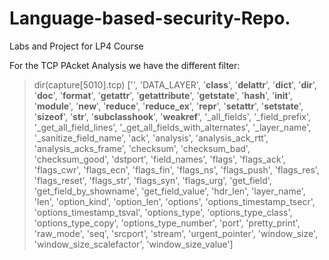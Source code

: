 # Language-based-security-Repo.
Labs and Project for LP4 Course


For the TCP PAcket Analysis we have the different filter:
 > dir(capture[5010].tcp)
 > ['', 'DATA_LAYER', '__class__', '__delattr__', '__dict__', '__dir__', '__doc__', '__format__', '__getattr__', '__getattribute__', '__getstate__', '__hash__', '__init__', '__module__', '__new__', '__reduce__', '__reduce_ex__', '__repr__', '__setattr__', '__setstate__', '__sizeof__', '__str__', '__subclasshook__', '__weakref__', '_all_fields', '_field_prefix', '_get_all_field_lines', '_get_all_fields_with_alternates', '_layer_name', '_sanitize_field_name', 'ack', 'analysis', 'analysis_ack_rtt', 'analysis_acks_frame', 'checksum', 'checksum_bad', 'checksum_good', 'dstport', 'field_names', 'flags', 'flags_ack', 'flags_cwr', 'flags_ecn', 'flags_fin', 'flags_ns', 'flags_push', 'flags_res', 'flags_reset', 'flags_str', 'flags_syn', 'flags_urg', 'get_field', 'get_field_by_showname', 'get_field_value', 'hdr_len', 'layer_name', 'len', 'option_kind', 'option_len', 'options', 'options_timestamp_tsecr', 'options_timestamp_tsval', 'options_type', 'options_type_class', 'options_type_copy', 'options_type_number', 'port', 'pretty_print', 'raw_mode', 'seq', 'srcport', 'stream', 'urgent_pointer', 'window_size', 'window_size_scalefactor', 'window_size_value']
